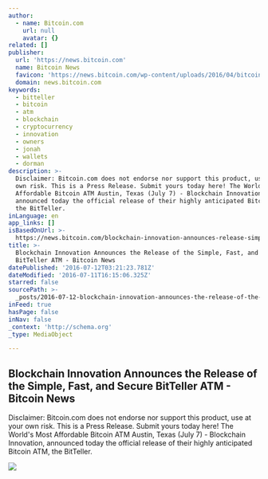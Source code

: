 ```yaml
---
author:
  - name: Bitcoin.com
    url: null
    avatar: {}
related: []
publisher:
  url: 'https://news.bitcoin.com'
  name: Bitcoin News
  favicon: 'https://news.bitcoin.com/wp-content/uploads/2016/04/bitcoin_fav.png'
  domain: news.bitcoin.com
keywords:
  - bitteller
  - bitcoin
  - atm
  - blockchain
  - cryptocurrency
  - innovation
  - owners
  - jonah
  - wallets
  - dorman
description: >-
  Disclaimer: Bitcoin.com does not endorse nor support this product, use at your
  own risk. This is a Press Release. Submit yours today here! The World's Most
  Affordable Bitcoin ATM Austin, Texas (July 7) - Blockchain Innovation,
  announced today the official release of their highly anticipated Bitcoin ATM,
  the BitTeller.
inLanguage: en
app_links: []
isBasedOnUrl: >-
  https://news.bitcoin.com/blockchain-innovation-announces-release-simple-fast-secure-bitteller-atm/
title: >-
  Blockchain Innovation Announces the Release of the Simple, Fast, and Secure
  BitTeller ATM - Bitcoin News
datePublished: '2016-07-12T03:21:23.781Z'
dateModified: '2016-07-11T16:15:06.325Z'
starred: false
sourcePath: >-
  _posts/2016-07-12-blockchain-innovation-announces-the-release-of-the-simple-f.md
inFeed: true
hasPage: false
inNav: false
_context: 'http://schema.org'
_type: MediaObject

---
```

<article style=""><h1>Blockchain Innovation Announces the Release of the Simple, Fast, and Secure BitTeller ATM - Bitcoin News</h1><p>Disclaimer: Bitcoin.com does not endorse nor support this product, use at your own risk. This is a Press Release. Submit yours today here! The World's Most Affordable Bitcoin ATM Austin, Texas (July 7) - Blockchain Innovation, announced today the official release of their highly anticipated Bitcoin ATM, the BitTeller.</p><img src="https://news.bitcoin.com/wp-content/uploads/2016/07/Bitteller.png" /></article>